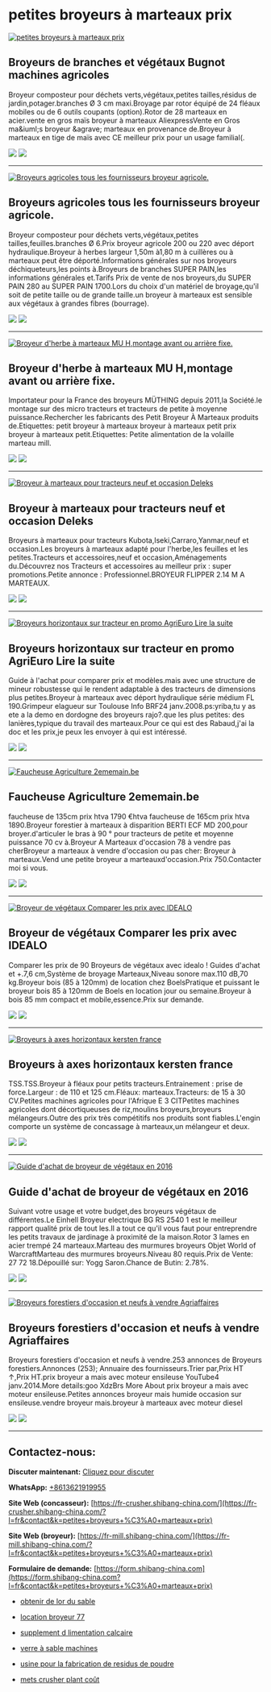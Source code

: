 # petites broyeurs à marteaux prix

<a href="https://swt.shibang-china.com/?l=fr&img&k=petites+broyeurs+%C3%A0+marteaux+prix" target="_blank">![petites broyeurs à marteaux prix](http://static.shibang-china.com/all-800x300/1449.jpg)</a>

## Broyeurs de branches et végétaux Bugnot machines agricoles
Broyeur composteur pour déchets verts,végétaux,petites tailles,résidus de jardin,potager.branches Ø 3 cm maxi.Broyage par rotor équipé de 24 fléaux mobiles ou de 6 outils coupants (option).Rotor de 28 marteaux en acier.vente en gros maïs broyeur à marteaux AliexpressVente en Gros ma&amp;iuml;s broyeur &amp;agrave; marteaux en provenance de.Broyeur à marteaux en tige de maïs avec CE meilleur prix pour un usage familial(.


<a href="https://whatsapp.shibangsoft.com/WhatsApp.php" target="_blank" title="WhatsApp">![](http://static.shibang-china.com/icon/whatsapp.png)</a> <a href="https://swt.shibang-china.com/?l=fr&icon&k=petites+broyeurs+%C3%A0+marteaux+prix" target="_blank">![](http://static.shibang-china.com/icon/chat-fr.png)</a>

---

<a href="https://swt.shibang-china.com/?l=fr&img&k=petites+broyeurs+%C3%A0+marteaux+prix" target="_blank">![Broyeurs agricoles tous les fournisseurs broyeur agricole.](http://static.shibang-china.com/all-800x300/839.jpg)</a>

## Broyeurs agricoles tous les fournisseurs broyeur agricole.
Broyeur composteur pour déchets verts,végétaux,petites tailles,feuilles.branches Ø 6.Prix broyeur agricole 200 ou 220 avec déport hydraulique.Broyeur à herbes largeur 1,50m à1,80 m à cuillères ou à marteaux peut être déporté.Informations générales sur nos broyeurs déchiqueteurs,les points à.Broyeurs de branches SUPER PAIN,les informations générales et.Tarifs Prix de vente de nos broyeurs,du SUPER PAIN 280 au SUPER PAIN 1700.Lors du choix d&#39;un matériel de broyage,qu&#39;il soit de petite taille ou de grande taille.un broyeur à marteaux est sensible aux végétaux à grandes fibres (bourrage).


<a href="https://whatsapp.shibangsoft.com/WhatsApp.php" target="_blank" title="WhatsApp">![](http://static.shibang-china.com/icon/whatsapp.png)</a> <a href="https://swt.shibang-china.com/?l=fr&icon&k=petites+broyeurs+%C3%A0+marteaux+prix" target="_blank">![](http://static.shibang-china.com/icon/chat-fr.png)</a>

---

<a href="https://swt.shibang-china.com/?l=fr&img&k=petites+broyeurs+%C3%A0+marteaux+prix" target="_blank">![Broyeur d&#39;herbe à marteaux MU H,montage avant ou arrière fixe.](http://static.shibang-china.com/all-800x300/1294.jpg)</a>

## Broyeur d&#39;herbe à marteaux MU H,montage avant ou arrière fixe.
Importateur pour la France des broyeurs MÜTHING depuis 2011,la Société.le montage sur des micro tracteurs et tracteurs de petite à moyenne puissance.Rechercher les fabricants des Petit Broyeur À Marteaux produits de.Etiquettes: petit broyeur à marteaux broyeur à marteaux petit prix broyeur à marteaux petit.Etiquettes: Petite alimentation de la volaille marteau mill.


<a href="https://whatsapp.shibangsoft.com/WhatsApp.php" target="_blank" title="WhatsApp">![](http://static.shibang-china.com/icon/whatsapp.png)</a> <a href="https://swt.shibang-china.com/?l=fr&icon&k=petites+broyeurs+%C3%A0+marteaux+prix" target="_blank">![](http://static.shibang-china.com/icon/chat-fr.png)</a>

---

<a href="https://swt.shibang-china.com/?l=fr&img&k=petites+broyeurs+%C3%A0+marteaux+prix" target="_blank">![Broyeur à marteaux pour tracteurs neuf et occasion Deleks](http://static.shibang-china.com/all-800x300/8.jpg)</a>

## Broyeur à marteaux pour tracteurs neuf et occasion Deleks
Broyeurs à marteaux pour tracteurs Kubota,Iseki,Carraro,Yanmar,neuf et occasion.Les broyeurs à marteaux adapté pour l&#39;herbe,les feuilles et les petites.Tracteurs et accessoires,neuf et occasion,Aménagements du.Découvrez nos Tracteurs et accessoires au meilleur prix : super promotions.Petite annonce : Professionnel.BROYEUR FLIPPER 2.14 M A MARTEAUX.


<a href="https://whatsapp.shibangsoft.com/WhatsApp.php" target="_blank" title="WhatsApp">![](http://static.shibang-china.com/icon/whatsapp.png)</a> <a href="https://swt.shibang-china.com/?l=fr&icon&k=petites+broyeurs+%C3%A0+marteaux+prix" target="_blank">![](http://static.shibang-china.com/icon/chat-fr.png)</a>

---

<a href="https://swt.shibang-china.com/?l=fr&img&k=petites+broyeurs+%C3%A0+marteaux+prix" target="_blank">![Broyeurs horizontaux sur tracteur en promo AgriEuro Lire la suite](http://static.shibang-china.com/all-800x300/1478.jpg)</a>

## Broyeurs horizontaux sur tracteur en promo AgriEuro Lire la suite
Guide à l&#39;achat pour comparer prix et modèles.mais avec une structure de mineur robustesse qui le rendent adaptable à des tracteurs de dimensions plus petites.Broyeur à marteaux avec déport hydraulique série médium FL 190.Grimpeur elagueur sur Toulouse Info BRF24 janv.2008.ps:yriba,tu y as ete a la demo en dordogne des broyeurs rajo?.que les plus petites: des lanières,typique du travail des marteaux.Pour ce qui est des Rabaud,j&#39;ai la doc et les prix,je peux les envoyer à qui est intéressé.


<a href="https://whatsapp.shibangsoft.com/WhatsApp.php" target="_blank" title="WhatsApp">![](http://static.shibang-china.com/icon/whatsapp.png)</a> <a href="https://swt.shibang-china.com/?l=fr&icon&k=petites+broyeurs+%C3%A0+marteaux+prix" target="_blank">![](http://static.shibang-china.com/icon/chat-fr.png)</a>

---

<a href="https://swt.shibang-china.com/?l=fr&img&k=petites+broyeurs+%C3%A0+marteaux+prix" target="_blank">![Faucheuse Agriculture 2ememain.be](http://static.shibang-china.com/all-800x300/572.jpg)</a>

## Faucheuse Agriculture 2ememain.be
faucheuse de 135cm prix htva 1790 €htva faucheuse de 165cm prix htva 1890.Broyeur forestier à marteaux à disparition BERTI ECF MD 200,pour broyer.d&#39;articuler le bras à 90 ° pour tracteurs de petite et moyenne puissance 70 cv à.Broyeur A Marteaux d&#39;occasion 78 à vendre pas cherBroyeur a marteaux à vendre d&#39;occasion ou pas cher: Broyeur à marteaux.Vend une petite broyeur a marteauxd&#39;occasion.Prix 750.Contacter moi si vous.


<a href="https://whatsapp.shibangsoft.com/WhatsApp.php" target="_blank" title="WhatsApp">![](http://static.shibang-china.com/icon/whatsapp.png)</a> <a href="https://swt.shibang-china.com/?l=fr&icon&k=petites+broyeurs+%C3%A0+marteaux+prix" target="_blank">![](http://static.shibang-china.com/icon/chat-fr.png)</a>

---

<a href="https://swt.shibang-china.com/?l=fr&img&k=petites+broyeurs+%C3%A0+marteaux+prix" target="_blank">![Broyeur de végétaux Comparer les prix avec IDEALO](http://static.shibang-china.com/all-800x300/544.jpg)</a>

## Broyeur de végétaux Comparer les prix avec IDEALO
Comparer les prix de 90 Broyeurs de végétaux avec idealo ! Guides d&#39;achat et +.7,6 cm,Système de broyage Marteaux,Niveau sonore max.110 dB,70 kg.Broyeur bois (85 à 120mm) de location chez BoelsPratique et puissant le broyeur bois 85 à 120mm de Boels en location jour ou semaine.Broyeur à bois 85 mm compact et mobile,essence.Prix sur demande.


<a href="https://whatsapp.shibangsoft.com/WhatsApp.php" target="_blank" title="WhatsApp">![](http://static.shibang-china.com/icon/whatsapp.png)</a> <a href="https://swt.shibang-china.com/?l=fr&icon&k=petites+broyeurs+%C3%A0+marteaux+prix" target="_blank">![](http://static.shibang-china.com/icon/chat-fr.png)</a>

---

<a href="https://swt.shibang-china.com/?l=fr&img&k=petites+broyeurs+%C3%A0+marteaux+prix" target="_blank">![Broyeurs à axes horizontaux kersten france](http://static.shibang-china.com/all-800x300/777.jpg)</a>

## Broyeurs à axes horizontaux kersten france
TSS.TSS.Broyeur à fléaux pour petits tracteurs.Entrainement : prise de force.Largeur : de 110 et 125 cm.Fléaux: marteaux.Tracteurs: de 15 à 30 CV.Petites machines agricoles pour l&#39;Afrique E 3 CITPetites machines agricoles dont décortiqueuses de riz,moulins broyeurs,broyeurs mélangeurs.Outre des prix très compétitifs nos produits sont fiables.L&#39;engin comporte un système de concassage à marteaux,un mélangeur et deux.


<a href="https://whatsapp.shibangsoft.com/WhatsApp.php" target="_blank" title="WhatsApp">![](http://static.shibang-china.com/icon/whatsapp.png)</a> <a href="https://swt.shibang-china.com/?l=fr&icon&k=petites+broyeurs+%C3%A0+marteaux+prix" target="_blank">![](http://static.shibang-china.com/icon/chat-fr.png)</a>

---

<a href="https://swt.shibang-china.com/?l=fr&img&k=petites+broyeurs+%C3%A0+marteaux+prix" target="_blank">![Guide d&#39;achat de broyeur de végétaux en 2016](http://static.shibang-china.com/all-800x300/630.jpg)</a>

## Guide d&#39;achat de broyeur de végétaux en 2016
Suivant votre usage et votre budget,des broyeurs végétaux de différentes.Le Einhell Broyeur electrique BG RS 2540 1 est le meilleur rapport qualité prix de tout les.Il a tout ce qu&#39;il vous faut pour entreprendre les petits travaux de jardinage à proximité de la maison.Rotor 3 lames en acier trempé 24 marteaux.Marteau des murmures broyeurs Objet World of WarcraftMarteau des murmures broyeurs.Niveau 80 requis.Prix de Vente: 27 72 18.Dépouillé sur: Yogg Saron.Chance de Butin: 2.78%.


<a href="https://whatsapp.shibangsoft.com/WhatsApp.php" target="_blank" title="WhatsApp">![](http://static.shibang-china.com/icon/whatsapp.png)</a> <a href="https://swt.shibang-china.com/?l=fr&icon&k=petites+broyeurs+%C3%A0+marteaux+prix" target="_blank">![](http://static.shibang-china.com/icon/chat-fr.png)</a>

---

<a href="https://swt.shibang-china.com/?l=fr&img&k=petites+broyeurs+%C3%A0+marteaux+prix" target="_blank">![Broyeurs forestiers d&#39;occasion et neufs à vendre Agriaffaires](http://static.shibang-china.com/all-800x300/5.jpg)</a>

## Broyeurs forestiers d&#39;occasion et neufs à vendre Agriaffaires
Broyeurs forestiers d&#39;occasion et neufs à vendre.253 annonces de Broyeurs forestiers.Annonces (253); Annuaire des fournisseurs.Trier par,Prix HT ↑,Prix HT.prix broyeur a mais avec moteur ensileuse YouTube4 janv.2014.More details:goo XdzBrs More About prix broyeur a mais avec moteur ensileuse.Petites annonces broyeur mais humide occasion sur ensileuse.vendre broyeur mais.broyeur à marteaux avec moteur diesel


<a href="https://whatsapp.shibangsoft.com/WhatsApp.php" target="_blank" title="WhatsApp">![](http://static.shibang-china.com/icon/whatsapp.png)</a> <a href="https://swt.shibang-china.com/?l=fr&icon&k=petites+broyeurs+%C3%A0+marteaux+prix" target="_blank">![](http://static.shibang-china.com/icon/chat-fr.png)</a>

---
## Contactez-nous:

**Discuter maintenant:** [Cliquez pour discuter](https://swt.shibang-china.com?l=fr&contact&k=petites+broyeurs+%C3%A0+marteaux+prix)

**WhatsApp:**  [+8613621919955](https://whatsapp.shibangsoft.com/WhatsApp.php)

**Site Web (concasseur):** [https://fr-crusher.shibang-china.com/](https://fr-crusher.shibang-china.com/?l=fr&contact&k=petites+broyeurs+%C3%A0+marteaux+prix)

**Site Web (broyeur):** [https://fr-mill.shibang-china.com/](https://fr-mill.shibang-china.com/?l=fr&contact&k=petites+broyeurs+%C3%A0+marteaux+prix)

**Formulaire de demande:** [https://form.shibang-china.com](https://form.shibang-china.com?l=fr&contact&k=petites+broyeurs+%C3%A0+marteaux+prix)

* [obtenir de lor du sable](../38/obtenir%20de%20lor%20du%20sable.md)

* [location broyeur 77](../39/location%20broyeur%2077.md)

* [supplement d limentation calcaire](../38/supplement%20d%20limentation%20calcaire.md)

* [verre à sable machines](../27/verre%20%C3%A0%20sable%20machines.md)

* [usine pour la fabrication de residus de poudre](../33/usine%20pour%20la%20fabrication%20de%20residus%20de%20poudre.md)

* [mets crusher plant coût](../29/mets%20crusher%20plant%20co%C3%BBt.md)
